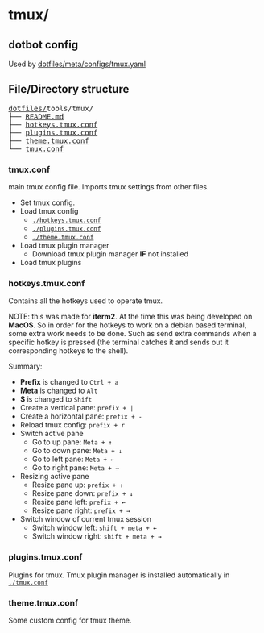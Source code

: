 # tmux/

## dotbot config

Used by [dotfiles/meta/configs/tmux.yaml](https://github.com/Clumsy-Coder/dotfiles/blob/master/meta/configs/tmux.yaml)

## File/Directory structure

<pre>
<a href="../../../../">dotfiles/</a>tools/tmux/
├── <a href="./README.md">README.md</a>
├── <a href="./hotkeys.tmux.conf">hotkeys.tmux.conf</a>
├── <a href="./plugins.tmux.conf">plugins.tmux.conf</a>
├── <a href="./theme.tmux.conf">theme.tmux.conf</a>
└── <a href="./tmux.conf">tmux.conf</a>
</pre>

### tmux.conf

main tmux config file. Imports tmux settings from other files.

- Set tmux config.
- Load tmux config
  - [`./hotkeys.tmux.conf`](./hotkeys.tmux.conf)
  - [`./plugins.tmux.conf`](./plugins.tmux.conf)
  - [`./theme.tmux.conf`](./theme.tmux.conf)
- Load tmux plugin manager
  - Download tmux plugin manager **IF** not installed
- Load tmux plugins

### hotkeys.tmux.conf

Contains all the hotkeys used to operate tmux.

NOTE: this was made for **iterm2**. At the time this was being developed on **MacOS**. So in order for the hotkeys to work on a debian based terminal, some extra work needs to be done. Such as send extra commands when a specific hotkey is pressed (the terminal catches it and sends out it corresponding hotkeys to the shell).

Summary:

- **Prefix** is changed to `Ctrl + a`
- **Meta** is changed to `Alt`
- **S** is changed to `Shift`
- Create a vertical pane: `prefix + |`
- Create a horizontal pane: `prefix + -`
- Reload tmux config: `prefix + r`
- Switch active pane
  - Go to up pane: `Meta + ↑`
  - Go to down pane: `Meta + ↓`
  - Go to left pane: `Meta + ←`
  - Go to right pane: `Meta + →`
- Resizing active pane
  - Resize pane up: `prefix + ↑`
  - Resize pane down: `prefix + ↓`
  - Resize pane left: `prefix + ←`
  - Resize pane right: `prefix + →`
- Switch window of current tmux session
  - Switch window left: `shift + meta + ←`
  - Switch window right: `shift + meta + →`

### plugins.tmux.conf

Plugins for tmux.
Tmux plugin manager is installed automatically in [`./tmux.conf`](./tmux.conf)

### theme.tmux.conf

Some custom config for tmux theme.
